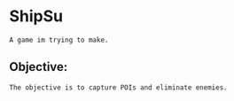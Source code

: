 # ShipSu

    A game im trying to make.

## Objective:

    The objective is to capture POIs and eliminate enemies. 




